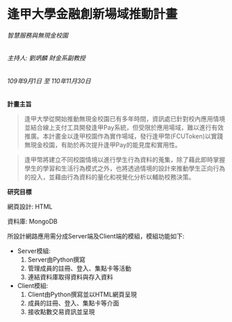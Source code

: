 # 逢甲大學金融創新場域推動計畫
###### 智慧服務與無現金校園
###### 主持人: 劉炳麟 財金系副教授

###### 109年9月1日 至 110年11月30日

**計畫主旨**
> 逢甲大學從開始推動無現金校園已有多年時間，資訊處已針對校內應用情境並結合線上支付工具開發逢甲Pay系統，但受限於應用場域，難以進行有效推廣。本計畫金以逢甲校園作為實作場域，發行逢甲幣(FCUToken)以實踐無現金校園，有助於再次提升逢甲Pay的能見度和實用性。

> 逢甲幣將建立不同校園情境以進行學生行為資料的蒐集，除了藉此即時掌握學生的學習和生活行為模式之外，也將透過情境的設計來推動學生正向行為的投入，並藉由行為資料的量化和視覺化分析以輔助校務決策。

**研究目標**

網頁設計: HTML

資料庫: MongoDB

所設計網路應用需分成Server端及Client端的模組，模組功能如下: 

* Server模組: 
    1. Server由Python撰寫
    2. 管理成員的註冊、登入、集點卡等活動
    3. 連結資料庫取得資料與存入資料
* Client模組: 
    1. Client由Python撰寫並以HTML網頁呈現
    2. 成員的註冊、登入、集點卡等介面
    3. 接收點數交易資訊並呈現

